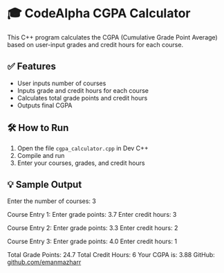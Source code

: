 # 🎓 CodeAlpha CGPA Calculator

This C++ program calculates the CGPA (Cumulative Grade Point Average) based on user-input grades and credit hours for each course.

## ✅ Features
- User inputs number of courses
- Inputs grade and credit hours for each course
- Calculates total grade points and credit hours
- Outputs final CGPA

## 🛠 How to Run
1. Open the file `cgpa_calculator.cpp` in Dev C++
2. Compile and run
3. Enter your courses, grades, and credit hours

## 💡 Sample Output
Enter the number of courses: 3

Course Entry 1:
Enter grade points: 3.7
Enter credit hours: 3

Course Entry 2:
Enter grade points: 3.3
Enter credit hours: 2

Course Entry 3:
Enter grade points: 4.0
Enter credit hours: 1

Total Grade Points: 24.7
Total Credit Hours: 6
Your CGPA is: 3.88
GitHub: [github.com/emanmazharr](https://github.com/emanmazharr)

